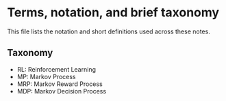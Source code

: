 # Terms, notation, and brief taxonomy

This file lists the notation and short definitions used across these notes.

## Taxonomy
- RL: Reinforcement Learning
- MP: Markov Process
- MRP: Markov Reward Process
- MDP: Markov Decision Process